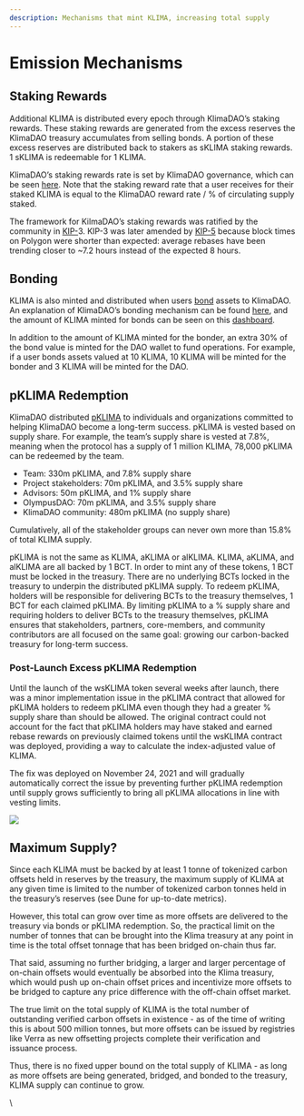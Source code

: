 ```yaml
---
description: Mechanisms that mint KLIMA, increasing total supply
---
```


# Emission Mechanisms

## Staking Rewards <a href="#docs-internal-guid-f3fe644f-7fff-70f7-8297-63e971faf518" id="docs-internal-guid-f3fe644f-7fff-70f7-8297-63e971faf518"></a>

Additional KLIMA is distributed every epoch through KlimaDAO’s staking rewards. These staking rewards are generated from the excess reserves the KlimaDAO treasury accumulates from selling bonds. A portion of these excess reserves are distributed back to stakers as sKLIMA staking rewards. 1 sKLIMA is redeemable for 1 KLIMA.

KlimaDAO’s staking rewards rate is set by KlimaDAO governance, which can be seen [here](https://dune.xyz/Cujowolf/Klima-Policy). Note that the staking reward rate that a user receives for their staked KLIMA is equal to the KlimaDAO reward rate / % of circulating supply staked.

The framework for KilmaDAO’s staking rewards was ratified by the community in [KIP-](https://snapshot.org/#/klimadao.eth/proposal/0xbe5ba88701e09fad2548ec2aca539b23cc04a5b7bc1961397fc98a0a303c5249)3. KIP-3 was later amended by [KIP-5](https://snapshot.org/#/klimadao.eth/proposal/0x23ad83944ace8d3676cb44a8dadefe845c2db8a78ba7dd008eaa8d2a0bfb50e5) because block times on Polygon were shorter than expected: average rebases have been trending closer to \~7.2 hours instead of the expected 8 hours.&#x20;

## Bonding

KLIMA is also minted and distributed when users [bond](https://dapp.klimadao.finance/#/bonds) assets to KlimaDAO. An explanation of KlimaDAO’s bonding mechanism can be found [here](https://docs.klimadao.finance/bonding-staking-and-game-theory), and the amount of KLIMA minted for bonds can be seen on this [dashboard](https://dune.xyz/Cujowolf/KLIMA-Minting-and-Runway-Metrics).&#x20;

In addition to the amount of KLIMA minted for the bonder, an extra 30% of the bond value is minted for the DAO wallet to fund operations. For example, if a user bonds assets valued at 10 KLIMA, 10 KLIMA will be minted for the bonder and 3 KLIMA will be minted for the DAO.

## pKLIMA Redemption

KlimaDAO distributed [pKLIMA](https://klimadao.medium.com/?p=6bf78981d1a) to individuals and organizations committed to helping KlimaDAO become a long-term success. pKLIMA is vested based on supply share. For example, the team’s supply share is vested at 7.8%, meaning when the protocol has a supply of 1 million KLIMA, 78,000 pKLIMA can be redeemed by the team.

* Team: 330m pKLIMA, and 7.8% supply share
* Project stakeholders: 70m pKLIMA, and 3.5% supply share
* Advisors: 50m pKLIMA, and 1% supply share
* OlympusDAO: 70m pKLIMA, and 3.5% supply share
* KlimaDAO community: 480m pKLIMA (no supply share)

Cumulatively, all of the stakeholder groups can never own more than 15.8% of total KLIMA supply.&#x20;

pKLIMA is not the same as KLIMA, aKLIMA or alKLIMA. KLIMA, aKLIMA, and alKLIMA are all backed by 1 BCT. In order to mint any of these tokens, 1 BCT must be locked in the treasury. There are no underlying BCTs locked in the treasury to underpin the distributed pKLIMA supply. To redeem pKLIMA, holders will be responsible for delivering BCTs to the treasury themselves, 1 BCT for each claimed pKLIMA. By limiting pKLIMA to a % supply share and requiring holders to deliver BCTs to the treasury themselves, pKLIMA ensures that stakeholders, partners, core-members, and community contributors are all focused on the same goal: growing our carbon-backed treasury for long-term success.

### Post-Launch Excess pKLIMA Redemption

Until the launch of the wsKLIMA token several weeks after launch, there was a minor implementation issue in the pKLIMA contract that allowed for pKLIMA holders to redeem pKLIMA even though they had a greater % supply share than should be allowed. The original contract could not account for the fact that pKLIMA holders may have staked and earned rebase rewards on previously claimed tokens until the wsKLIMA contract was deployed, providing a way to calculate the index-adjusted value of KLIMA.&#x20;

The fix was deployed on November 24, 2021 and will gradually automatically correct the issue by preventing further pKLIMA redemption until supply grows sufficiently to bring all pKLIMA allocations in line with vesting limits.&#x20;

![](https://lh5.googleusercontent.com/ZyuXKRQB9JwJR8VWhgQBV-vpOUdIPkRWWcvQkh52phnEjcIlFRPhIpb9v6ykQakgLGeQ5Z16a\_l33DZ3dJRnacbxJlvAzbsEMV0G2Ev3MtbtA-l3FlKwtuVsqi7x5dUx9YM1vTTf)

## Maximum Supply? <a href="#docs-internal-guid-27aa7fcb-7fff-06d7-6edc-84d64f3ade5a" id="docs-internal-guid-27aa7fcb-7fff-06d7-6edc-84d64f3ade5a"></a>

Since each KLIMA must be backed by at least 1 tonne of tokenized carbon offsets held in reserves by the treasury, the maximum supply of KLIMA at any given time is limited to the number of tokenized carbon tonnes held in the treasury’s reserves (see Dune for up-to-date metrics).

However, this total can grow over time as more offsets are delivered to the treasury via bonds or pKLIMA redemption. So, the practical limit on the number of tonnes that can be brought into the Klima treasury at any point in time is the total offset tonnage that has been bridged on-chain thus far.&#x20;

That said, assuming no further bridging, a larger and larger percentage of on-chain offsets would eventually be absorbed into the Klima treasury, which would push up on-chain offset prices and incentivize more offsets to be bridged to capture any price difference with the off-chain offset market.

The true limit on the total supply of KLIMA is the total number of outstanding verified carbon offsets in existence - as of the time of writing this is about 500 million tonnes, but more offsets can be issued by registries like Verra as new offsetting projects complete their verification and issuance process.

Thus, there is no fixed upper bound on the total supply of KLIMA - as long as more offsets are being generated, bridged, and bonded to the treasury, KLIMA supply can continue to grow.

\

